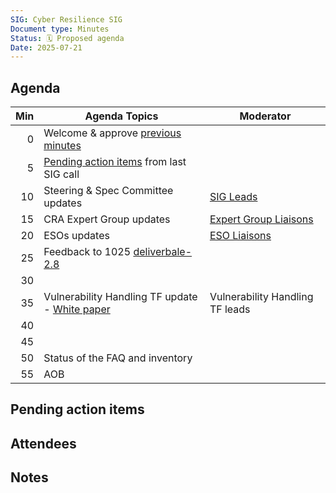 ```yaml
---
SIG: Cyber Resilience SIG
Document type: Minutes
Status: 🗓️ Proposed agenda
Date: 2025-07-21
---
```


##  Agenda


| Min | Agenda Topics | Moderator |
| --: | ----- | --- |
|   0 | Welcome & approve [previous minutes](#) |  |
|   5 | [Pending action items](#pending-action-items) from last SIG call |  |
|  10 | Steering & Spec Committee updates | [SIG Leads][] |
|  15 | CRA Expert Group updates | [Expert Group Liaisons][] |
|  20 | ESOs updates | [ESO Liaisons][] |
|  25 | Feedback to 1025 [deliverbale-2.8][deliverable-2-8]|  |
|  30 | | |
|  35 | Vulnerability Handling TF update - [White paper](https://github.com/orcwg/orcwg/pull/150)  | Vulnerability Handling TF leads |
|  40 | | |
|  45 | | |
|  50 | Status of the FAQ and inventory| |
|  55 | AOB | |

## Pending action items


## Attendees


## Notes

[SIG Leads]: https://github.com/orcwg/orcwg/tree/main/cyber-resilience-sig#leads
[ESO Liaisons]: https://github.com/orcwg/orcwg/tree/main/cyber-resilience-sig#cen-cenelec-wg-9
[Expert Group Liaisons]: https://github.com/orcwg/orcwg/tree/main/cyber-resilience-sig#cra-expert-group
[deliverable-2-8]:https://github.com/orcwg/orcwg/blob/main/cyber-resilience-sig/coordination/european-commission/deliverable-2-8.md

  
